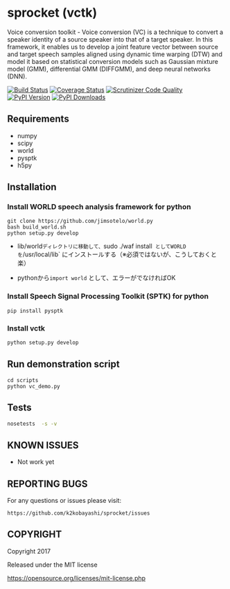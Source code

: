 sprocket (vctk)
======

Voice conversion toolkit - Voice conversion (VC) is a technique to convert a speaker identity of a source speaker into that of a target speaker. In this framework, it enables us to develop a joint feature vector between source and target speech samples aligned using dynamic time warping (DTW) and model it based on statistical conversion models such as Gaussian mixture model (GMM), differential GMM (DIFFGMM), and deep neural networks (DNN).

[![Build Status](http://img.shields.io/travis/{{cookiecutter.github_username}}/{{cookiecutter.github_repo}}/master.svg)](https://travis-ci.org/{{cookiecutter.github_username}}/{{cookiecutter.github_repo}})
[![Coverage Status](http://img.shields.io/coveralls/{{cookiecutter.github_username}}/{{cookiecutter.github_repo}}/master.svg)](https://coveralls.io/r/{{cookiecutter.github_username}}/{{cookiecutter.github_repo}})
[![Scrutinizer Code Quality](http://img.shields.io/scrutinizer/g/{{cookiecutter.github_username}}/{{cookiecutter.github_repo}}.svg)](https://scrutinizer-ci.com/g/{{cookiecutter.github_username}}/{{cookiecutter.github_repo}}/?branch=master)
[![PyPI Version](http://img.shields.io/pypi/v/{{vctk}}.svg)](https://pypi.python.org/pypi/{{vctk}})
[![PyPI Downloads](http://img.shields.io/pypi/dm/{{vctk}}.svg)](https://pypi.python.org/pypi/{{vctk}})

## Requirements

- numpy
- scipy
- world
- pysptk
- h5py

## Installation

### Install WORLD speech analysis framework for python

``` 
git clone https://github.com/jimsotelo/world.py
bash build_world.sh
python setup.py develop
```

- lib/world`ディレクトリに移動して、`sudo ./waf install` としてWORLDを`/usr/local/lib` にインストールする（※必須ではないが、こうしておくと楽）


- pythonから`import world` として、エラーがでなければOK

### Install Speech Signal Processing Toolkit (SPTK) for python

```
pip install pysptk
```

### Install vctk

```bash
python setup.py develop
```

## Run demonstration script

```
cd scripts
python vc_demo.py
```

## Tests

```bash
nosetests  -s -v
```

## KNOWN ISSUES

- Not work yet

## REPORTING BUGS

For any questions or issues please visit:

```
https://github.com/k2kobayashi/sprocket/issues
```

## COPYRIGHT

Copyright  2017 

Released under the MIT license

https://opensource.org/licenses/mit-license.php